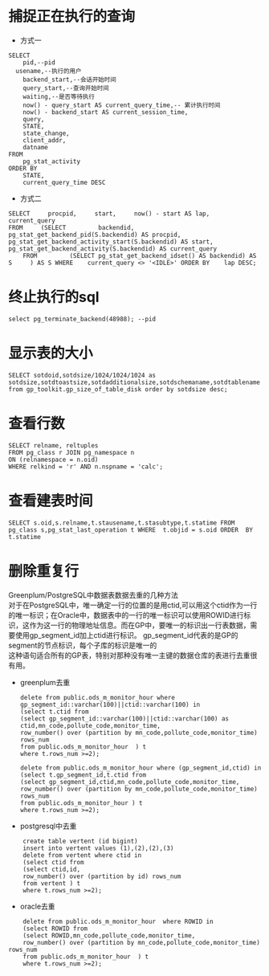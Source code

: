# 捕捉正在执行的查询  
*  方式一
```
SELECT
	pid,--pid
  usename,--执行的用户
	backend_start,--会话开始时间
	query_start,--查询开始时间
	waiting,--是否等待执行
	now() - query_start AS current_query_time,-- 累计执行时间
	now() - backend_start AS current_session_time,
	query,
	STATE,
	state_change,
	client_addr,
	datname 
FROM
	pg_stat_activity 
ORDER BY
	STATE,
	current_query_time DESC
```
*   方式二
```
SELECT     procpid,     start,     now() - start AS lap,     current_query 
FROM     (SELECT         backendid,         pg_stat_get_backend_pid(S.backendid) AS procpid,         pg_stat_get_backend_activity_start(S.backendid) AS start,       pg_stat_get_backend_activity(S.backendid) AS current_query 
    FROM         (SELECT pg_stat_get_backend_idset() AS backendid) AS S     ) AS S WHERE    current_query <> '<IDLE>' ORDER BY    lap DESC;
```
# 终止执行的sql  
`select pg_terminate_backend(48988); --pid`

# 显示表的大小  
`SELECT sotdoid,sotdsize/1024/1024/1024 as sotdsize,sotdtoastsize,sotdadditionalsize,sotdschemaname,sotdtablename from gp_toolkit.gp_size_of_table_disk order by sotdsize desc;`

# 查看行数 
```
SELECT relname, reltuples 
FROM pg_class r JOIN pg_namespace n 
ON (relnamespace = n.oid) 
WHERE relkind = 'r' AND n.nspname = 'calc';
```

# 查看建表时间
`SELECT s.oid,s.relname,t.stausename,t.stasubtype,t.statime FROM pg_class s,pg_stat_last_operation t WHERE  t.objid = s.oid ORDER  BY t.statime`

# 删除重复行  
Greenplum/PostgreSQL中数据表数据去重的几种方法  
对于在PostgreSQL中，唯一确定一行的位置的是用ctid,可以用这个ctid作为一行的唯一标识；在Oracle中，数据表中的一行的唯一标识可以使用ROWID进行标识，这作为这一行的物理地址信息。而在GP中，要唯一的标识出一行表数据，需要使用gp_segment_id加上ctid进行标识。 gp_segment_id代表的是GP的segment的节点标识，每个子库的标识是唯一的  
这种语句适合所有的GP表，特别对那种没有唯一主键的数据仓库的表进行去重很有用。  
* greenplum去重  
	```
	delete from public.ods_m_monitor_hour where gp_segment_id::varchar(100)||ctid::varchar(100) in
	(select t.ctid from
	(select gp_segment_id::varchar(100)||ctid::varchar(100) as ctid,mn_code,pollute_code,monitor_time,
	row_number() over (partition by mn_code,pollute_code,monitor_time) rows_num
	from public.ods_m_monitor_hour  ) t
	where t.rows_num >=2);
	```  
	```
	delete from public.ods_m_monitor_hour where (gp_segment_id,ctid) in
	(select t.gp_segment_id,t.ctid from
	(select gp_segment_id,ctid,mn_code,pollute_code,monitor_time,
	row_number() over (partition by mn_code,pollute_code,monitor_time) rows_num
	from public.ods_m_monitor_hour ) t
	where t.rows_num >=2);  
	```  

* postgresql中去重   
```
	create table vertent (id bigint)  
	insert into vertent values (1),(2),(2),(3)  
	delete from vertent where ctid in
	(select ctid from
	(select ctid,id,
	row_number() over (partition by id) rows_num
	from vertent ) t
	where t.rows_num >=2);
```
	
* oracle去重    
```
	delete from public.ods_m_monitor_hour  where ROWID in
	(select ROWID from
	(select ROWID,mn_code,pollute_code,monitor_time,
	row_number() over (partition by mn_code,pollute_code,monitor_time) rows_num
	from public.ods_m_monitor_hour  ) t
	where t.rows_num >=2);
```
